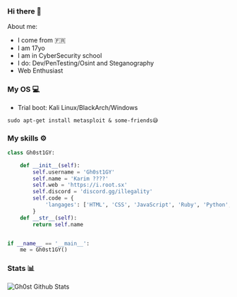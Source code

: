 ### Hi there 👋

About me:
 - I come from 🇫🇷
 - I am 17yo
 - I am in CyberSecurity school
 - I do: Dev/PenTesting/Osint and Steganography
 - Web Enthusiast 

### My OS 💻

 - Trial boot: Kali Linux/BlackArch/Windows

`sudo apt-get install metasploit & some-friends😅`

### My skills ⚙️

```python
class Gh0st1GY:

    def __init__(self):
        self.username = 'Gh0st1GY'
        self.name = 'Karim ????'
        self.web = 'https://i.root.sx'
        self.discord = 'discord.gg/illegality'
        self.code = {
            'langages': ['HTML', 'CSS', 'JavaScript', 'Ruby', 'Python', 'PHP', 'C#', 'C++'],
        }
    def __str__(self):
        return self.name


if __name__ == '__main__':
    me = Gh0st1GY()
```

### Stats 📊

![Gh0st Github Stats](https://github-readme-stats.vercel.app/api?username=gh0st1gy&show_icons=true&title_color=fff&icon_color=79ff97&text_color=9f9f9f&bg_color=151515)
